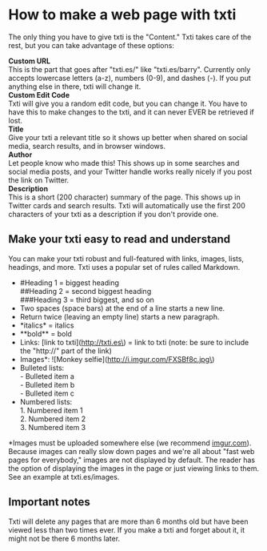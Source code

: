 # How to make a web page with txti
The only thing you have to give txti is the "Content." Txti takes care of the rest, but you can take advantage of these options:

**Custom URL**  
This is the part that goes after "txti.es/" like "txti.es/barry". Currently only accepts lowercase letters (a-z), numbers (0-9), and dashes (-). If you put anything else in there, txti will change it.  
**Custom Edit Code**  
Txti will give you a random edit code, but you can change it. You have to have this to make changes to the txti, and it can never EVER be retrieved if lost.  
**Title**  
Give your txti a relevant title so it shows up better when shared on social media, search results, and in browser windows.  
**Author**  
Let people know who made this! This shows up in some searches and social media posts, and your Twitter handle works really nicely if you post the link on Twitter.  
**Description**  
This is a short (200 character) summary of the page. This shows up in Twitter cards and search results. Txti will automatically use the first 200 characters of your txti as a description if you don't provide one.

## Make your txti easy to read and understand
You can make your txti robust and full-featured with links, images, lists, headings, and more. Txti uses a popular set of rules called Markdown.

- \#Heading 1 = biggest heading  
\#\#Heading 2 = second biggest heading  
\#\#\#Heading 3 = third biggest, and so on
- Two spaces (space bars) at the end of a line starts a new line.
- Return twice (leaving an empty line) starts a new paragraph.
- \*italics\* = italics
- \*\*bold\*\* = bold
- Links: \[link to txti\]\(http://txti.es\) = link to txti (note: be sure to include the "http://" part of the link)
- Images*: \!\[Monkey selfie\]\(http://i.imgur.com/FXSBf8c.jpg\)
- Bulleted lists:  
 \- Bulleted item a  
 \- Bulleted item b  
 \- Bulleted item c
- Numbered lists:  
 1\. Numbered item 1  
 2\. Numbered item 2  
 3\. Numbered item 3

*Images must be uploaded somewhere else (we recommend [imgur.com](https://imgur.com)). Because images can really slow down pages and we're all about "fast web pages for everybody," images are not displayed by default. The reader has the option of displaying the images in the page or just viewing links to them. See an example at txti.es/images.

## Important notes
Txti will delete any pages that are more than 6 months old but have been viewed less than two times ever. If you make a txti and forget about it, it might not be there 6 months later.

